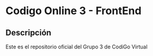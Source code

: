 # Codigo Online 3 - FrontEnd
## Descripción
Este es el repositorio oficial del Grupo 3 de CodiGo Virtual